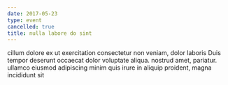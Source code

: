 ```yaml
---
date: 2017-05-23
type: event
cancelled: true
title: nulla labore do sint
---
```

cillum dolore ex ut exercitation consectetur non veniam, dolor laboris Duis tempor deserunt occaecat dolor voluptate aliqua. nostrud amet, pariatur. ullamco eiusmod adipiscing minim quis irure in aliquip proident, magna incididunt sit